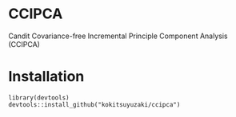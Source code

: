 CCIPCA
======

Candit Covariance-free Incremental Principle Component Analysis (CCIPCA)

Installation
======
```
library(devtools)
devtools::install_github("kokitsuyuzaki/ccipca")
```
